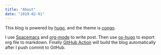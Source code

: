 ```yaml
---
title: "About"
date: "2019-02-01"
---
```


This blog is powered by [hugo](https://gohugo.io), and the theme is [congo](https://github.com/jpanther/congo).

I use [Spacemacs](https://spacemacs.org) and [org-mode](https://orgmode.org) to write post. Then use [ox-hugo](https://ox-hugo.scripter.co) to export org file to markdown. Finally [GitHub Action](https://gohugo.io/hosting-and-deployment/hosting-on-github/) will build the blog automatically after I push commit to GitHub.

